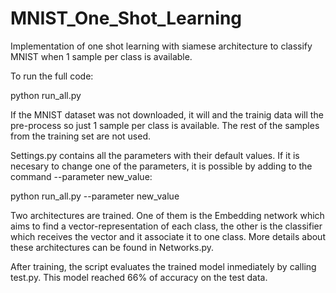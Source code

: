 # MNIST_One_Shot_Learning
Implementation of one shot learning with siamese architecture to classify MNIST when 1 sample per class is available.

To run the full code:

python run_all.py

If the MNIST dataset was not downloaded, it will and the trainig data will the pre-process so just 1 sample per class is available. 
The rest of the samples from the training set are not used. 

Settings.py contains all the parameters with their default values. If it is necesary to change one of the parameters, it is possible by adding to the 
command --parameter new_value:

python run_all.py --parameter new_value

Two architectures are trained. One of them is the Embedding network which aims to find a vector-representation of each class, the other is the classifier
which receives the vector and it associate it to one class. More details about these architectures can be found in Networks.py.

After training, the script evaluates the trained model inmediately by calling test.py.
This model reached 66% of accuracy on the test data. 
